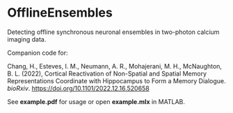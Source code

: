 # OfflineEnsembles
Detecting offline synchronous neuronal ensembles in two-photon calcium imaging data.

Companion code for:

Chang, H., Esteves, I. M., Neumann, A. R., Mohajerani, M. H., McNaughton, B. L. (2022), Cortical Reactivation of Non-Spatial and Spatial Memory Representations Coordinate with Hippocampus to Form a Memory Dialogue. _bioRxiv_. https://doi.org/10.1101/2022.12.16.520658

See __example.pdf__ for usage or open __example.mlx__ in MATLAB.
